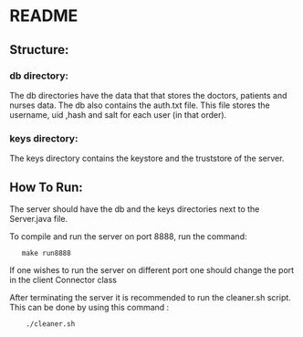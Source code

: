 # README
## Structure:

### db directory:

 The db directories have the data that that stores the doctors, patients and nurses data.
 The db also contains the auth.txt file. This file stores the username, uid ,hash and salt for each user (in that order).

### keys directory:
 The keys directory contains the keystore and the truststore of the server.


## How To Run:

 The server should have the db and the keys directories next to the Server.java file.

 To compile and run the server on port 8888, run the command: 
       
       make run8888

 If one wishes to run the server on different port one should change the port in the client Connector class

 After terminating the server it is recommended to run the cleaner.sh script. This can be  done by using this command :
      
        ./cleaner.sh
       

